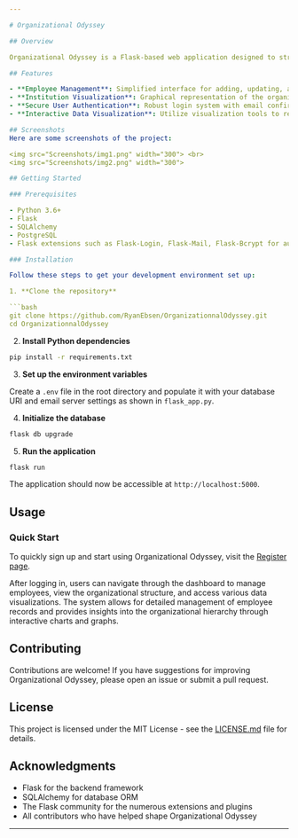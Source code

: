 ```yaml
---

# Organizational Odyssey

## Overview

Organizational Odyssey is a Flask-based web application designed to streamline the management and visualization of organizational data, specifically focusing on the relationships between employees, departments, and locations. This project aims to provide a comprehensive solution for businesses to efficiently handle their internal structure data, enhancing decision-making processes through intuitive data visualization and management tools.

## Features

- **Employee Management**: Simplified interface for adding, updating, and removing employee records.
- **Institution Visualization**: Graphical representation of the organizational structure, showcasing the hierarchy and relationships between different departments and locations.
- **Secure User Authentication**: Robust login system with email confirmation for secure access to the system. See a [demo of the email confirmation process](https://calebmcquay.pythonanywhere.com/confirm/gAAAAABmCyahm3KXsAEDsnyNKrl_sWNgNJOTpeo4wHOqT97iwmUFQkfZ9JGU0uwQehMXZk23-Y8LhhtqoHC51cIwGPNRAiWOBl06wtXWiMgfgpstJSSrn1o=).
- **Interactive Data Visualization**: Utilize visualization tools to represent organizational data dynamically, making it easier to digest and analyze.

## Screenshots
Here are some screenshots of the project:

<img src="Screenshots/img1.png" width="300"> <br>
<img src="Screenshots/img2.png" width="300">

## Getting Started

### Prerequisites

- Python 3.6+
- Flask
- SQLAlchemy
- PostgreSQL
- Flask extensions such as Flask-Login, Flask-Mail, Flask-Bcrypt for authentication and security.

### Installation

Follow these steps to get your development environment set up:

1. **Clone the repository**

```bash
git clone https://github.com/RyanEbsen/OrganizationnalOdyssey.git
cd OrganizationnalOdyssey
```

2. **Install Python dependencies**

```bash
pip install -r requirements.txt
```

3. **Set up the environment variables**

Create a `.env` file in the root directory and populate it with your database URI and email server settings as shown in `flask_app.py`.

4. **Initialize the database**

```bash
flask db upgrade
```

5. **Run the application**

```bash
flask run
```

The application should now be accessible at `http://localhost:5000`.

## Usage

### Quick Start

To quickly sign up and start using Organizational Odyssey, visit the [Register page](https://calebmcquay.pythonanywhere.com/register).

After logging in, users can navigate through the dashboard to manage employees, view the organizational structure, and access various data visualizations. The system allows for detailed management of employee records and provides insights into the organizational hierarchy through interactive charts and graphs.

## Contributing

Contributions are welcome! If you have suggestions for improving Organizational Odyssey, please open an issue or submit a pull request.

## License

This project is licensed under the MIT License - see the [LICENSE.md](LICENSE.md) file for details.

## Acknowledgments

- Flask for the backend framework
- SQLAlchemy for database ORM
- The Flask community for the numerous extensions and plugins
- All contributors who have helped shape Organizational Odyssey

---
```

